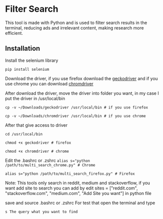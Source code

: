 # Filter Search

This tool is made with Python and is used to filter search results in the terminal, reducing ads and irrelevant content, making research more efficient.

## Installation
Install the selenium library

`
pip install selenium
`


Download the driver, if you use firefox download the [geckodriver](https://github.com/mozilla/geckodriver/releases) and if you use chrome you can download [chromdriver](https://getwebdriver.com/chromedriver#stable)

After download the driver, move the driver into folder you want, in my case I put the driver in /usr/local/bin

`
cp -v ~/Downloads/geckodriver /usr/local/bin # if you use firefox
`

`
cp -v ~/Downloads/chromdriver /usr/local/bin # if you use chrome
`

After that give access to driver

`
cd /usr/local/bin
`

`
chmod +x geckodriver # firefox
`

`
chmod +x chromdriver # chrome
`

Edit the .bashrc or .zshrc
`
alias s="python /path/to/multi_search_chrome.py" # Chrome
`

`
alias s="python /path/to/multi_search_firefox.py" # Firefox
`


Note: This tools only search in reddit, medium and stackoverflow, if you want add site to search you can add by edit sites = ["reddit.com", "stackoverflow.com", "medium.com", "Add Site you want"] in python file

save and source .bashrc or .zshrc
For test that open the terminal and type 

`s The query what you want to find`
